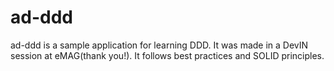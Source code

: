 ad-ddd 
========================

ad-ddd is a sample application for learning DDD. It was made in a DevIN session at eMAG(thank you!). 
It follows best practices and SOLID principles.

